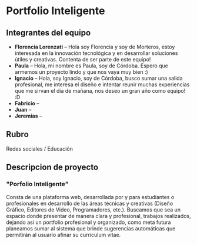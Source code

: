 # Portfolio Inteligente

## Integrantes del equipo

- **Florencia Lorenzati** – Hola soy Florencia y soy de Morteros, estoy interesada en la innovación tecnológica y en desarrollar soluciones útiles y creativas. Contenta de ser parte de este equipo!
- **Paula** – Hola, mi nombre es Paula, soy de Córdoba. Espero que armemos un proyecto lindo y que nos vaya muy bien :)
- **Ignacio** – Hola, soy Ignacio, soy de Córdoba, busco sumar una salida profesional, me interesa el diseño e intentar reunir muchas experiencias que me sirvan el dia de mañana, nos deseo un gran año como equipo! :D
- **Fabricio** – 
- **Juan** – 
- **Jeremías** – 

## Rubro

Redes sociales / Educación

## Descripcion de proyecto
### "Porfolio Inteligente"
Consta de una plataforma web, desarrollada por y para estudiantes o profesionales en desarrollo de las áreas técnicas y creativas (Diseño Gráfico, Editores de Video, Programadores, etc.).
Buscamos que sea un espacio donde presentar de manera clara y profesional, trabajos realizados, dejando asi un portfolio profesional y organizado, como meta futura planeamos sumar al sistema que brinde sugerencias automáticas que permitirán al usuario afinar su curriculum vitae.